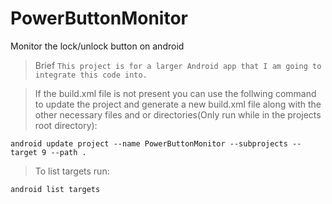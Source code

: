 # PowerButtonMonitor
Monitor the lock/unlock button on android

> Brief
`This project is for a larger Android app that I am going to integrate this code into.`

> If the build.xml file is not present you can use the follwing command to update the project and generate a new build.xml file along with the other necessary files and or directories(Only run while in the projects root directory):

`android update project --name PowerButtonMonitor --subprojects --target 9 --path .`


> To list targets run:

`android list targets`
